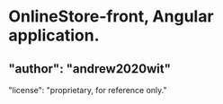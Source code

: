 # OnlineStore-front, Angular application.

## "author": "andrew2020wit"

"license": "proprietary, for reference only."
